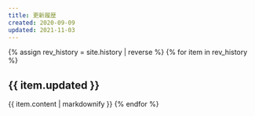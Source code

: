 ```yaml
---
title: 更新履歴
created: 2020-09-09
updated: 2021-11-03
---
```

{% assign rev_history = site.history | reverse %}
{% for item in rev_history %}
## <a name="{{ item.updated }}">{{ item.updated }}</a>
{{ item.content | markdownify }}
{% endfor %}
